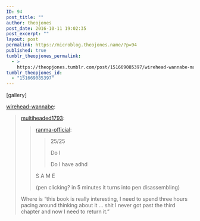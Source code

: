 ```yaml
---
ID: 94
post_title: ""
author: theojones
post_date: 2016-10-11 19:02:35
post_excerpt: ""
layout: post
permalink: https://microblog.theojones.name/?p=94
published: true
tumblr_theopjones_permalink:
  - >
    https://theopjones.tumblr.com/post/151669085397/wirehead-wannabe-multiheaded1793
tumblr_theopjones_id:
  - "151669085397"
---
```

[gallery]
<p><a class="tumblr_blog" href="http://wirehead-wannabe.tumblr.com/post/151668941588">wirehead-wannabe</a>:</p>
<blockquote>
<p><a class="tumblr_blog" href="http://multiheaded1793.tumblr.com/post/151667079816">multiheaded1793</a>:</p>
<blockquote>
<p><a class="tumblr_blog" href="http://ranma-official.tumblr.com/post/151666998720">ranma-official</a>:</p>
<blockquote>
<p>25/25</p>
<p>Do I</p>
<p>Do I have adhd</p>
</blockquote>
<p>S A M E</p>
<p>(pen clicking? in 5 minutes it turns into pen disassembling)</p>
</blockquote>
<p>Where is “this book is really interesting, I need to spend three hours pacing around thinking about it … shit I never got past the third chapter and now I need to return it.”</p>
</blockquote>